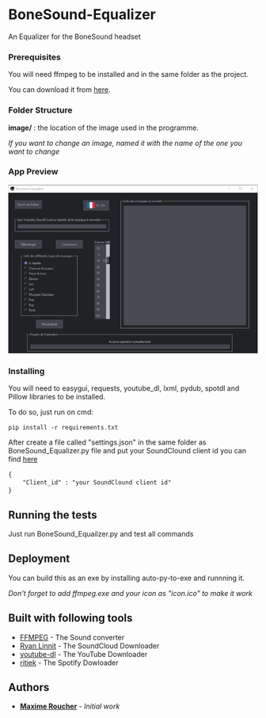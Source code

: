 # BoneSound-Equalizer

An Equalizer for the BoneSound headset

### Prerequisites

You will need ffmpeg to be installed and in the same folder as the project.

You can download it from [here](https://ffmpeg.org/).

### Folder Structure

**image/** : the location of the image used in the programme.

_If you want to change an image, named it with the name of the one you want to change_

### App Preview

![Alt text](./image/Screen.png "BoneSound Equalizer")

### Installing

You will need to easygui, requests, youtube_dl, lxml, pydub, spotdl and Pillow libraries to be installed.

To do so, just run on cmd:

```
pip install -r requirements.txt
```

After create a file called "settings.json" in the same folder as BoneSound_Equalizer.py file and put your SoundClound client id you can find [here](https://developers.soundcloud.com/docs/api/guide)

```
{
    "Client_id" : "your SoundClound client id"
}
```

## Running the tests

Just run BoneSound_Equailzer.py and test all commands

## Deployment

You can build this as an exe by installing auto-py-to-exe and runnning it.

_Don't forget to add ffmpeg.exe and your icon as "icon.ico" to make it work_

## Built with following tools

- [FFMPEG](https://ffmpeg.org/) - The Sound converter
- [Ryan Linnit](https://github.com/linnit/Soundcloud-Downloader/blob/master/soundcloud-downloader.py) - The SoundCloud Downloader
- [youtube-dl](https://github.com/ytdl-org/youtube-dl/blob/master/README.md#readme) - The YouTube Downloader
- [ritiek](https://github.com/ritiek/spotify-downloader) - The Spotify Dowloader

## Authors

- [**Maxime Roucher**](https://github.com/maximeroucher) - _Initial work_
